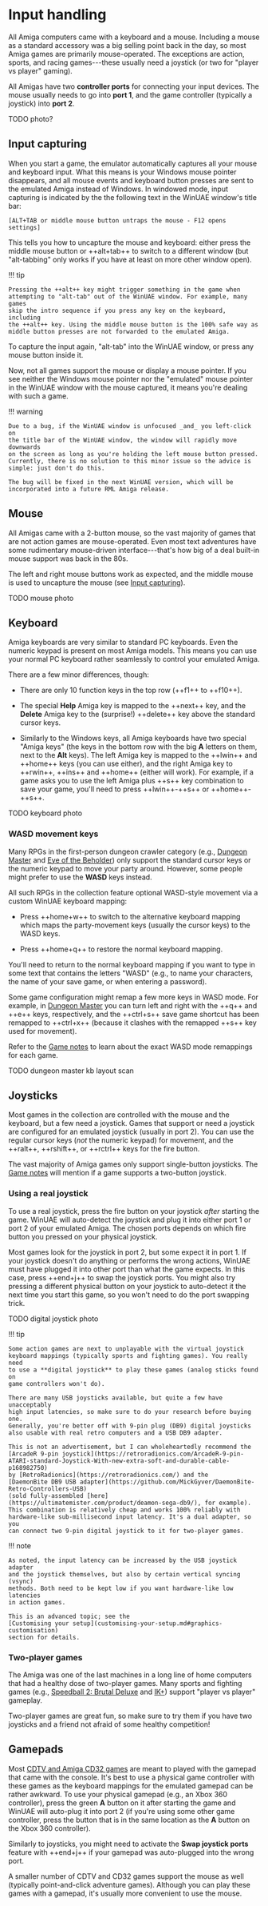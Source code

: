 # Input handling

All Amiga computers came with a keyboard and a mouse. Including a mouse as a
standard accessory was a big selling point back in the day, so most Amiga
games are primarily mouse-operated. The exceptions are action, sports, and
racing games---these usually need a joystick (or two for "player vs player"
gaming).

All Amigas have two **controller ports** for connecting your input devices.
The mouse usually needs to go into **port 1**, and the game controller
(typically a joystick) into **port 2**.

TODO photo?


## Input capturing

When you start a game, the emulator automatically captures all your mouse and
keyboard input. What this means is your Windows mouse pointer disappears, and
all mouse events and keyboard button presses are sent to the emulated Amiga
instead of Windows. In windowed mode, input capturing is indicated by the the
following text in the WinUAE window's title bar:

```
[ALT+TAB or middle mouse button untraps the mouse - F12 opens settings]
```

This tells you how to uncapture the mouse and keyboard: either press the
middle mouse button or ++alt+tab++ to switch to a different window (but
"alt-tabbing" only works if you have at least on more other window open).

!!! tip

    Pressing the ++alt++ key might trigger something in the game when
    attempting to "alt-tab" out of the WinUAE window. For example, many games
    skip the intro sequence if you press any key on the keyboard, including
    the ++alt++ key. Using the middle mouse button is the 100% safe way as
    middle button presses are not forwarded to the emulated Amiga.

To capture the input again, "alt-tab" into the WinUAE window, or press any
mouse button inside it.

Now, not all games support the mouse or display a mouse pointer. If you see
neither the Windows mouse pointer nor the "emulated" mouse pointer in the
WinUAE window with the mouse captured, it means you're dealing with such a
game.

!!! warning

    Due to a bug, if the WinUAE window is unfocused _and_ you left-click on
    the title bar of the WinUAE window, the window will rapidly move downwards
    on the screen as long as you're holding the left mouse button pressed.
    Currently, there is no solution to this minor issue so the advice is
    simple: just don't do this.

    The bug will be fixed in the next WinUAE version, which will be
    incorporated into a future RML Amiga release.


## Mouse

All Amigas came with a 2-button mouse, so the vast majority of games that are
not action games are mouse-operated. Even most text adventures have some
rudimentary mouse-driven interface---that's how big of a deal built-in mouse
support was back in the 80s.

The left and right mouse buttons work as expected, and the middle mouse is
used to uncapture the mouse (see [Input capturing](#input-capturing)).

TODO mouse photo


## Keyboard

Amiga keyboards are very similar to standard PC keyboards. Even the numeric
keypad is present on most Amiga models. This means you can use your normal PC
keyboard rather seamlessly to control your emulated Amiga.

There are a few minor differences, though:

- There are only 10 function keys in the top row (++f1++ to ++f10++).

- The special **Help** Amiga key is mapped to the ++next++ key, and the
  **Delete** Amiga key to the (surprise!) ++delete++ key above the standard
  cursor keys.

- Similarly to the Windows keys, all Amiga keyboards have two special "Amiga
  keys" (the keys in the bottom row with the big **A** letters on them, next
  to the **Alt** keys). The left Amiga key is mapped to the ++lwin++ and
  ++home++ keys (you can use either), and the right Amiga key to ++rwin++,
  ++ins++ and ++home++ (either will work). For example, if a game asks you to
  use the left Amiga plus ++s++ key combination to save your game, you'll need
  to press ++lwin++-++s++ or ++home++-++s++.

TODO keyboard photo


### WASD movement keys

Many RPGs in the first-person dungeon crawler category (e.g.,
[Dungeon Master](../games/d.md#dungeon-master-v36) and
[Eye of the Beholder](../games/e-f.md#eye-of-the-beholder-ocs)) only support
the standard cursor keys or the numeric keypad to move your party around.
However, some people might prefer to use the **WASD** keys instead.

All such RPGs in the collection feature optional WASD-style movement via a
custom WinUAE keyboard mapping:

- Press ++home+w++ to switch to the alternative keyboard mapping which maps
  the party-movement keys (usually the cursor keys) to the WASD keys.

- Press ++home+q++ to restore the normal keyboard mapping.

You'll need to return to the normal keyboard mapping if you want to type in
some text that contains the letters "WASD" (e.g., to name your characters, the
name of your save game, or when entering a password).

Some game configuration might remap a few more keys in WASD mode. For example,
in [Dungeon Master](../games/d.md#dungeon-master-v36) you can turn left and
right with the ++q++ and ++e++ keys, respectively, and the ++ctrl+s++ save
game shortcut has been remapped to ++ctrl+x++ (because it clashes with the
remapped ++s++ key used for movement).

Refer to the [Game notes](../games/index.md) to learn about the exact WASD
mode remappings for each game.

TODO dungeon master kb layout scan


## Joysticks

Most games in the collection are controlled with the mouse and the keyboard,
but a few need a joystick. Games that support or need a joystick are
configured for an emulated joystick (usually in port 2). You can use the
regular cursor keys (*not* the numeric keypad) for movement, and the ++ralt++,
++rshift++, or ++rctrl++ keys for the fire button.

The vast majority of Amiga games only support single-button joysticks. The
[Game notes](../games/index.md) will mention if a game supports a two-button
joystick.


### Using a real joystick

To use a real joystick, press the fire button on your joystick *after*
starting the game. WinUAE will auto-detect the joystick and plug it into
either port 1 or port 2 of your emulated Amiga. The chosen ports depends on
which fire button you pressed on your physical joystick.

Most games look for the joystick in port 2, but some expect it in port 1. If
your joystick doesn't do anything or performs the wrong actions, WinUAE must
have plugged it into other port than what the game expects. In this case,
press ++end+j++ to swap the joystick ports. You might also try pressing a
different physical button on your joystick to auto-detect it the next time you
start this game, so you won't need to do the port swapping trick.

TODO digital joystick photo

!!! tip 

    Some action games are next to unplayable with the virtual joystick
    keyboard mappings (typically sports and fighting games). You really need
    to use a **digital joystick** to play these games (analog sticks found on
    game controllers won't do).

    There are many USB joysticks available, but quite a few have unacceptably
    high input latencies, so make sure to do your research before buying one.
    Generally, you're better off with 9-pin plug (DB9) digital joysticks
    also usable with real retro computers and a USB DB9 adapter.

    This is not an advertisement, but I can wholeheartedly recommend the
    [ArcadeR 9-pin joystick](https://retroradionics.com/ArcadeR-9-pin-ATARI-standard-Joystick-With-new-extra-soft-and-durable-cable-p168982750)
    by [RetroRadionics](https://retroradionics.com/) and the
    [DaemonBite DB9 USB adapter](https://github.com/MickGyver/DaemonBite-Retro-Controllers-USB)
    (sold fully-assembled [here](https://ultimatemister.com/product/deamon-sega-db9/), for example).
    This combination is relatively cheap and works 100% reliably with
    hardware-like sub-millisecond input latency. It's a dual adapter, so you
    can connect two 9-pin digital joystick to it for two-player games. 

!!! note

    As noted, the input latency can be increased by the USB joystick adapter
    and the joystick themselves, but also by certain vertical syncing (vsync)
    methods. Both need to be kept low if you want hardware-like low latencies
    in action games.

    This is an advanced topic; see the
    [Customising your setup](customising-your-setup.md#graphics-customisation)
    section for details.


### Two-player games

The Amiga was one of the last machines in a long line of home computers that
had a healthy dose of two-player games. Many sports and fighting games (e.g.,
[Speedball 2: Brutal Deluxe](../games/s.md#speedball-2-brutal-deluxe-ocs) and
[IK+](../games/g-j.md#ik)) support "player vs player" gameplay. 

Two-player games are great fun, so make sure to try them if you have two
joysticks and a friend not afraid of some healthy competition!


## Gamepads

Most [CDTV and Amiga CD32 games](cdtv-and-cd32-games.md) are meant to played
with the gamepad that came with the console. It's best to use a physical game
controller with these games as the keyboard mappings for the emulated gamepad
can be rather awkward. To use your physical gamepad (e.g., an Xbox 360
controller), press the green **A** button on it after starting the game and
WinUAE will auto-plug it into port 2 (if you're using some other game
controller, press the button that is in the same location as the **A** button
on the Xbox 360 controller).

Similarly to joysticks, you might need to activate the **Swap joystick ports**
feature with ++end+j++ if your gamepad was auto-plugged into the wrong port.

A smaller number of CDTV and CD32 games support the mouse as well (typically
point-and-click adventure games). Although you can play these games with a
gamepad, it's usually more convenient to use the mouse.
